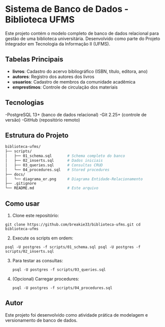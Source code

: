 # Sistema de Banco de Dados - Biblioteca UFMS

Este projeto contém o modelo completo de banco de dados relacional para gestão de uma biblioteca universitária. Desenvolvido como parte do Projeto Integrador em Tecnologia da Informação II (UFMS).

## Tabelas Principais

- **livros**: Cadastro do acervo bibliográfico (ISBN, título, editora, ano)
- **autores**: Registro dos autores dos livros
- **usuarios**: Cadastro de membros da comunidade acadêmica
- **emprestimos**: Controle de circulação dos materiais

## Tecnologias

-PostgreSQL 13+ (banco de dados relacional)
-Git 2.25+ (controle de versão)
-GitHub (repositório remoto)

## Estrutura do Projeto

```bash
biblioteca-ufms/
├── scripts/
│   ├── 01_schema.sql       # Schema completo do banco
│   ├── 02_inserts.sql      # Dados iniciais
│   ├── 03_queries.sql      # Consultas CRUD
│   └── 04_procedures.sql   # Stored procedures
├── docs/
│   └── diagrama_er.png     # Diagrama Entidade-Relacionamento
├── .gitignore              
└── README.md               # Este arquivo
```

## Como usar

1. Clone este repositório:

  `git clone https://github.com/breakie33/biblioteca-ufms.git
  cd biblioteca-ufms
  `

2. Execute os scripts em ordem:
   
  `psql -U postgres -f scripts/01_schema.sql
  psql -U postgres -f scripts/02_inserts.sql
  `

3. Para testar as consultas:
   
   `psql -U postgres -f scripts/03_queries.sql
   `

5. (Opcional) Carregar procedures:
   
   `psql -U postgres -f scripts/04_procedures.sql
   `

## Autor

Este projeto foi desenvolvido como atividade prática de modelagem e versionamento de banco de dados.
